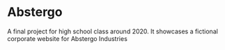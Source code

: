 # Abstergo
A final project for high school class around 2020. It showcases a fictional corporate website for Abstergo Industries
